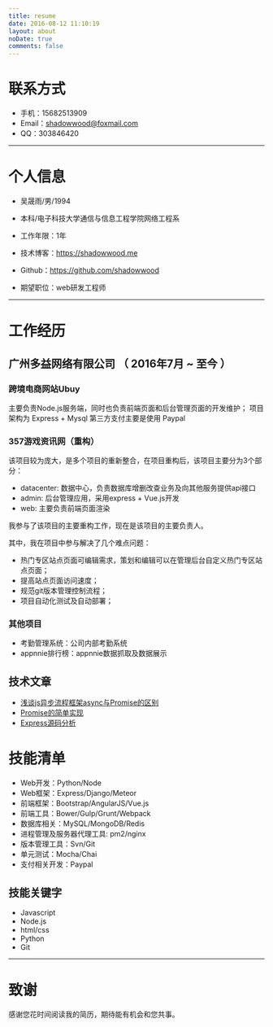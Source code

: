 ```yaml
---
title: resume
date: 2016-08-12 11:10:19
layout: about
noDate: true
comments: false
---
```

# 联系方式

- 手机：15682513909
- Email：shadowwood@foxmail.com
- QQ：303846420

---

# 个人信息

 - 吴晟雨/男/1994 
 - 本科/电子科技大学通信与信息工程学院网络工程系 
 - 工作年限：1年
 - 技术博客：https://shadowwood.me
 - Github：https://github.com/shadowwood

 - 期望职位：web研发工程师

---

# 工作经历

## 广州多益网络有限公司 （ 2016年7月 ~ 至今 ）

### 跨境电商网站Ubuy
主要负责Node.js服务端，同时也负责前端页面和后台管理页面的开发维护；
项目架构为 Express + Mysql
第三方支付主要是使用 Paypal

### 357游戏资讯网（重构）
该项目较为庞大，是多个项目的重新整合，在项目重构后，该项目主要分为3个部分：

+ datacenter: 数据中心，负责数据库增删改查业务及向其他服务提供api接口
+ admin: 后台管理应用，采用express + Vue.js开发
+ web: 主要负责前端页面渲染

我参与了该项目的主要重构工作，现在是该项目的主要负责人。

其中，我在项目中参与解决了几个难点问题：
+ 热门专区站点页面可编辑需求，策划和编辑可以在管理后台自定义热门专区站点页面；
+ 提高站点页面访问速度；
+ 规范git版本管理控制流程；
+ 项目自动化测试及自动部署；

### 其他项目

+ 考勤管理系统：公司内部考勤系统
+ appnnie排行榜：appnnie数据抓取及数据展示

## 技术文章

- [浅谈js异步流程框架async与Promise的区别](https://shadowwood.me/2016/04/25/2016-04-25-deference-between-async-and-promise/)
- [Promise的简单实现](https://shadowwood.me/2016/08/12/2016-08-12-acherive-promise/)
- [Express源码分析](https://shadowwood.me/2016/08/27/2016-08-27-express-origin-code-analysis/)

# 技能清单

- Web开发：Python/Node
- Web框架：Express/Django/Meteor
- 前端框架：Bootstrap/AngularJS/Vue.js
- 前端工具：Bower/Gulp/Grunt/Webpack
- 数据库相关：MySQL/MongoDB/Redis
- 进程管理及服务器代理工具: pm2/nginx
- 版本管理工具：Svn/Git
- 单元测试：Mocha/Chai
- 支付相关开发：Paypal

## 技能关键字
- Javascript
- Node.js
- html/css
- Python
- Git

---

# 致谢
感谢您花时间阅读我的简历，期待能有机会和您共事。